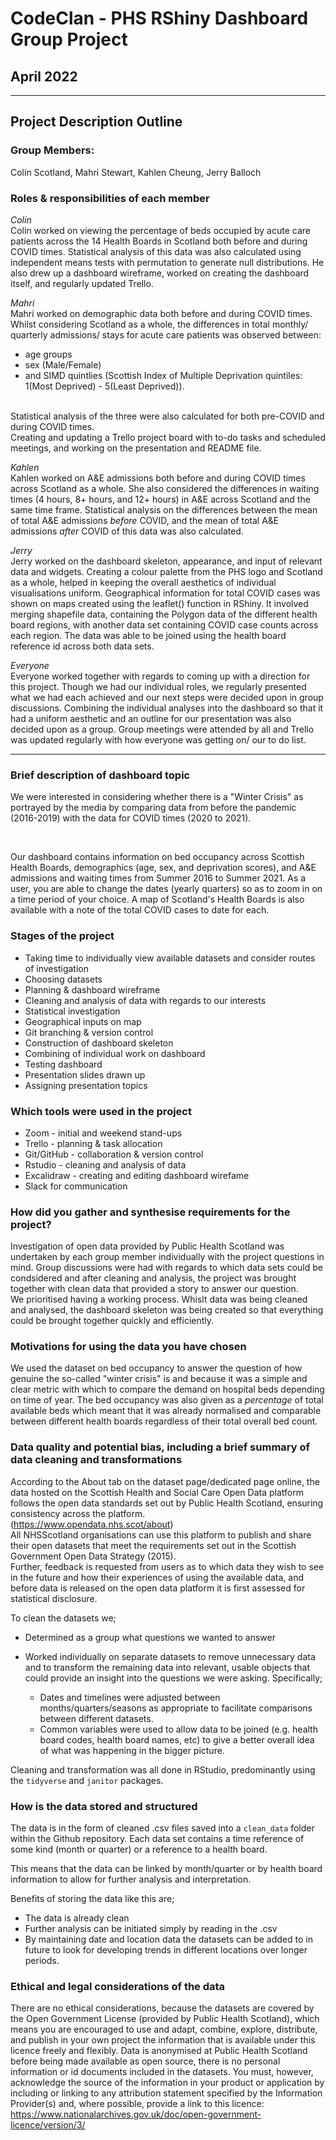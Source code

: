 # CodeClan - PHS RShiny Dashboard Group Project
## April 2022

___

## Project Description Outline

### Group Members:

Colin Scotland, Mahri Stewart, Kahlen Cheung, Jerry Balloch


### Roles & responsibilities of each member

*Colin*
<br>
Colin worked on viewing the percentage of beds occupied by acute care patients
across the 14 Health Boards in Scotland both before and during COVID times.
Statistical analysis of this data was also calculated using independent
means tests with permutation to generate null distributions. He also drew up a
dashboard wireframe, worked on creating the dashboard itself, and regularly
updated Trello.
<br>

*Mahri*
<br>
Mahri worked on demographic data both before and during COVID times. Whilst
considering Scotland as a whole, the differences in total monthly/ quarterly
admissions/ stays for acute care patients was observed between:
* age groups
* sex (Male/Female)
* and SIMD quintlies (Scottish Index of Multiple Deprivation quintiles:
1(Most Deprived) - 5(Least Deprived)).
<br>
Statistical analysis of the three were also calculated for both pre-COVID and
during COVID times.
<br>
Creating and updating a Trello project board with to-do tasks and scheduled
meetings, and working on the presentation and README file.
<br>

*Kahlen*
<br>
Kahlen worked on A&E admissions both before and during COVID times across 
Scotland as a whole. She also considered the differences in waiting times (4 
hours, 8+ hours, and 12+ hours) in A&E across Scotland and the same time 
frame. Statistical analysis on the differences between the mean of total A&E 
admissions _before_ COVID, and the mean of total A&E admissions _after_ COVID of 
this data was also calculated.
<br>

*Jerry*
<br>
Jerry worked on the dashboard skeleton, appearance, and input of relevant data 
and widgets. Creating a colour palette from the PHS logo and Scotland as a whole, 
helped in keeping the overall aesthetics of individual visualisations uniform. 
Geographical information for total COVID cases was shown on maps created using 
the leaflet() function in RShiny. It involved merging shapefile data, containing 
the Polygon data of the different health board regions, with another data set 
containing COVID case counts across each region. The data was able to be joined 
using the health board reference id across both data sets.
<br>

*Everyone*
<br>
Everyone worked together with regards to coming up with a direction for this
project. Though we had our individual roles, we regularly presented what we had
each achieved and our next steps were decided upon in group discussions.
Combining the individual analyses into the dashboard so that it had a uniform
aesthetic and an outline for our presentation was also decided upon as a group.
Group meetings were attended by all and Trello was updated regularly with how
everyone was getting on/ our to do list.

___

### Brief description of dashboard topic

We were interested in considering whether there is a "Winter Crisis" as
portrayed by the media by comparing data from before the pandemic (2016-2019)
with the data for COVID times (2020 to 2021).

<br>

Our dashboard contains information on bed occupancy across Scottish Health
Boards, demographics (age, sex, and deprivation scores), and A&E admissions and
waiting times from Summer 2016 to Summer 2021. As a user, you are able to change
the dates (yearly quarters) so as to zoom in on a time period of your choice.
A map of Scotland's Health Boards is also available with a note of the total
COVID cases to date for each.
<br>

### Stages of the project

* Taking time to individually view available datasets and consider routes of
investigation
* Choosing datasets
* Planning & dashboard wireframe
* Cleaning and analysis of data with regards to our interests
* Statistical investigation
* Geographical inputs on map
* Git branching & version control
* Construction of dashboard skeleton
* Combining of individual work on dashboard
* Testing dashboard
* Presentation slides drawn up
* Assigning presentation topics

### Which tools were used in the project

* Zoom - initial and weekend stand-ups
* Trello - planning & task allocation
* Git/GitHub - collaboration & version control
* Rstudio - cleaning and analysis of data
* Excalidraw - creating and editing dashboard wirefame
* Slack for communication

### How did you gather and synthesise requirements for the project?

Investigation of open data provided by Public Health Scotland was undertaken by
each group member individually with the project questions in mind.
Group discussions were had with regards to which data sets could be condsidered
and after cleaning and analysis, the project was brought together with clean
data that provided a story to answer our question.
<br>
We prioritised having a working process. Whislt data was being cleaned and
analysed, the dashboard skeleton was being created so that everything could be
brought together quickly and efficiently.


### Motivations for using the data you have chosen

We used the dataset on bed occupancy to answer the question of how genuine
the so-called "winter crisis" is and because it was a simple and clear metric
with which to compare the demand on hospital beds depending on time of year.
The bed occupancy was also given as a *percentage* of total available beds which
meant that it was already normalised and comparable between different health boards
regardless of their total overall bed count.

### Data quality and potential bias, including a brief summary of data cleaning and transformations

According to the About tab on the dataset page/dedicated page online, the data
hosted on the Scottish Health and Social Care Open Data platform follows the
open data standards set out by Public Health Scotland, ensuring consistency
across the platform.
<br> (https://www.opendata.nhs.scot/about)
<br>
All NHSScotland organisations can use
this platform to publish and share their open datasets that meet the
requirements set out in the Scottish Government Open Data Strategy (2015).
<br>
Further, feedback is requested from users as to which data they wish to see in
the future and how their experiences of using the available data, and before
data is released on the open data platform it is first assessed for statistical
disclosure.

To clean the datasets we;

* Determined as a group what questions we wanted to answer
* Worked individually on separate datasets to remove unnecessary data and to 
transform the remaining data into relevant, usable objects that could provide an
insight into the questions we were asking.  Specifically;
  
  * Dates and timelines were adjusted between months/quarters/seasons as 
  appropriate to facilitate comparisons between different datasets.
  * Common variables were used to allow data to be joined (e.g. health board 
  codes, health board names, etc) to give a better overall idea of what was
  happening in the bigger picture.

Cleaning and transformation was all
done in RStudio, predominantly using the `tidyverse` and `janitor` packages.

### How is the data stored and structured

The data is in the form of cleaned .csv files saved into a `clean_data` folder
within the Github repository.  Each data set contains a time reference of some 
kind (month or quarter) or a reference to a health board.

This means that the data can be linked by month/quarter or by health board 
information to allow for further analysis and interpretation.

Benefits of storing the data like this are;

 * The data is already clean
 * Further analysis can be initiated simply by reading in the .csv
 * By maintaining date and location data the datasets can be added to in future
 to look for developing trends in different locations over longer periods.

### Ethical and legal considerations of the data

There are no ethical considerations, because the datasets are covered by the 
Open Government License (provided by Public Health Scotland), which means you are 
encouraged to use and adapt, combine, explore, distribute, and publish in your 
own project the information that is available under this licence freely and 
flexibly. Data is anonymised at Public Health Scotland before being made 
available as open source, there is no personal information or id documents included 
in the datasets. You must, however, acknowledge the source of the information in 
your product or application by including or linking to any attribution statement 
specified by the Information Provider(s) and, where possible, provide a link to 
this licence: 
https://www.nationalarchives.gov.uk/doc/open-government-licence/version/3/
